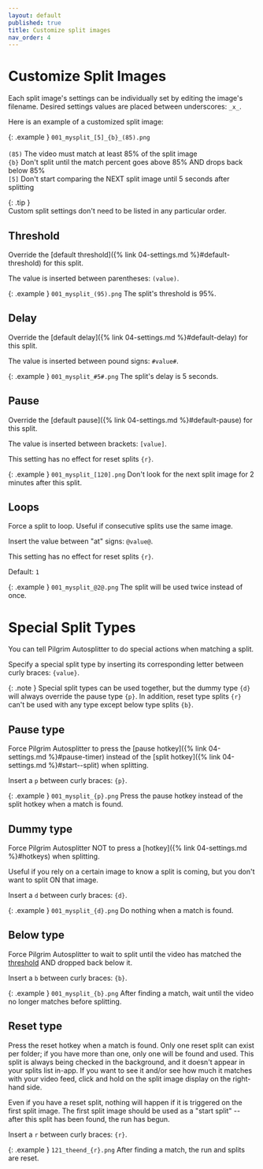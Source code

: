 ```yaml
---
layout: default
published: true
title: Customize split images
nav_order: 4
---
```


<link rel="stylesheet" href="css/main.css">

# Customize Split Images

Each split image's settings can be individually set by editing the image's filename. Desired settings values are placed between underscores: `_x_`.

Here is an example of a customized split image:

{: .example }
`001_mysplit_[5]_{b}_(85).png`<br>  
`(85)` The video must match at least 85% of the split image  
`{b}` Don't split until the match percent goes above 85% AND drops back below 85%  
`[5]` Don't start comparing the NEXT split image until 5 seconds after splitting

{: .tip }  
Custom split settings don't need to be listed in any particular order.

## Threshold

Override the [default threshold]({% link 04-settings.md %}#default-threshold) for this split.

The value is inserted between parentheses: `(value)`.

{: .example }
`001_mysplit_(95).png` The split's threshold is 95%.

## Delay

Override the [default delay]({% link 04-settings.md %}#default-delay) for this split.

The value is inserted between pound signs: `#value#`.

{: .example }
`001_mysplit_#5#.png` The split's delay is 5 seconds.

## Pause

Override the [default pause]({% link 04-settings.md %}#default-pause) for this split.

The value is inserted between brackets: `[value]`.

This setting has no effect for reset splits `{r}`.

{: .example }
`001_mysplit_[120].png` Don't look for the next split image for 2 minutes after this split.

## Loops

Force a split to loop. Useful if consecutive splits use the same image.

Insert the value between "at" signs: `@value@`.

This setting has no effect for reset splits `{r}`.

Default: `1`

{: .example }
`001_mysplit_@2@.png` The split will be used twice instead of once.

# Special Split Types

You can tell Pilgrim Autosplitter to do special actions when matching a split.

Specify a special split type by inserting its corresponding letter between curly braces: `{value}`. 

{: .note }
Special split types can be used together, but the dummy type `{d}` will always override the pause type `{p}`. In addition, reset type splits `{r}` can't be used with any type except below type splits `{b}`.

## Pause type

Force Pilgrim Autosplitter to press the [pause hotkey]({% link 04-settings.md %}#pause-timer) instead of the [split hotkey]({% link 04-settings.md %}#start--split) when splitting. 

Insert a `p` between curly braces: `{p}`.

{: .example }
`001_mysplit_{p}.png` Press the pause hotkey instead of the split hotkey when a match is found.

## Dummy type

Force Pilgrim Autosplitter NOT to press a [hotkey]({% link 04-settings.md %}#hotkeys) when splitting.

Useful if you rely on a certain image to know a split is coming, but you don't want to split ON that image.

Insert a `d` between curly braces: `{d}`.

{: .example }
`001_mysplit_{d}.png` Do nothing when a match is found.

## Below type

Force Pilgrim Autosplitter to wait to split until the video has matched the [threshold](#threshold) AND dropped back below it.

Insert a `b` between curly braces: `{b}`.

{: .example }
`001_mysplit_{b}.png` After finding a match, wait until the video no longer matches before splitting.

## Reset type

Press the reset hotkey when a match is found. Only one reset split can exist per folder; if you have more than one, only one will be found and used. This split is always being checked in the background, and it doesn't appear in your splits list in-app. If you want to see it and/or see how much it matches with your video feed, click and hold on the split image display on the right-hand side.

Even if you have a reset split, nothing will happen if it is triggered on the first split image. The first split image should be used as a "start split" -- after this split has been found, the run has begun.

Insert a `r` between curly braces: `{r}`.

{: .example }
`121_theend_{r}.png` After finding a match, the run and splits are reset.
